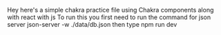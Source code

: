 Hey here's a simple chakra practice file using Chakra components along with react with js
To run this you first need to run the command for json server
json-server -w ./data/db.json
then type npm run dev
